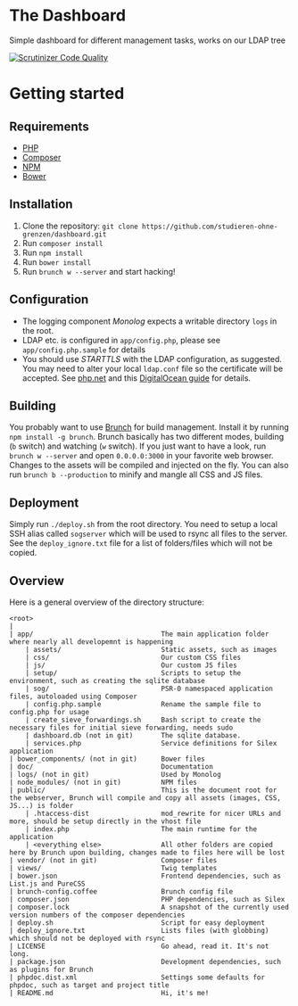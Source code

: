 # The Dashboard
Simple dashboard for different management tasks, works on our LDAP tree

[![Scrutinizer Code Quality](https://scrutinizer-ci.com/g/studieren-ohne-grenzen/dashboard/badges/quality-score.png?b=master)](https://scrutinizer-ci.com/g/studieren-ohne-grenzen/dashboard/?branch=master)

# Getting started

## Requirements
- [PHP](https://php.net)
- [Composer](https://getcomposer.org)
- [NPM](https://npmjs.org/)
- [Bower](http://bower.io/)

## Installation
1. Clone the repository: `git clone https://github.com/studieren-ohne-grenzen/dashboard.git`
2. Run `composer install`
3. Run `npm install`
4. Run `bower install`
5. Run `brunch w --server` and start hacking!

## Configuration
- The logging component *Monolog* expects a writable directory `logs` in the root. 
- LDAP etc. is configured in `app/config.php`, please see `app/config.php.sample` for details
- You should use *STARTTLS* with the LDAP configuration, as suggested. You may need to alter your local `ldap.conf` file so the certificate will be accepted. See [php.net](https://secure.php.net/manual/de/function.ldap-start-tls.php#94893) and this [DigitalOcean guide](https://www.digitalocean.com/community/tutorials/how-to-encrypt-openldap-connections-using-starttls) for details.

## Building
You probably want to use [Brunch](http://brunch.io) for build management. Install it by running `npm install -g brunch`.
Brunch basically has two different modes, building (`b` switch) and watching (`w` switch). If you just want to have a
look, run `brunch w --server` and open `0.0.0.0:3000` in your favorite web browser. Changes to the assets will be
compiled and injected on the fly.
You can also run `brunch b --production` to minify and mangle all CSS and JS files.

## Deployment

Simply run `./deploy.sh` from the root directory. You need to setup a local SSH alias called `sogserver` which will be used to rsync all files to the server. See the `deploy_ignore.txt` file for a list of folders/files which will not be copied. 

## Overview

Here is a general overview of the directory structure:

```
<root>
|
| app/                                The main application folder where nearly all developemnt is happening
    | assets/                         Static assets, such as images
    | css/                            Our custom CSS files
    | js/                             Our custom JS files
    | setup/                          Scripts to setup the environment, such as creating the sqlite database
    | sog/                            PSR-0 namespaced application files, autoloaded using Composer
    | config.php.sample               Rename the sample file to config.php for usage
    | create_sieve_forwardings.sh     Bash script to create the necessary files for initial sieve forwarding, needs sudo
    | dashboard.db (not in git)       The sqlite database.
    | services.php                    Service definitions for Silex application
| bower_components/ (not in git)      Bower files
| doc/                                Documentation
| logs/ (not in git)                  Used by Monolog
| node_modules/ (not in git)          NPM files
| public/                             This is the document root for the webserver, Brunch will compile and copy all assets (images, CSS, JS...) is folder
    | .htaccess-dist                  mod_rewrite for nicer URLs and more, should be setup directly in the vhost file
    | index.php                       The main runtime for the application
    | <everything else>               All other folders are copied here by Brunch upon building, changes made to files here will be lost 
| vendor/ (not in git)                Composer files
| views/                              Twig templates
| bower.json                          Frontend dependencies, such as List.js and PureCSS
| brunch-config.coffee                Brunch config file
| composer.json                       PHP dependencies, such as Silex
| composer.lock                       A snapshot of the currently used version numbers of the composer dependencies
| deploy.sh                           Script for easy deployment
| deploy_ignore.txt                   Lists files (with globbing) which should not be deployed with rsync 
| LICENSE                             Go ahead, read it. It's not long.
| package.json                        Development dependencies, such as plugins for Brunch
| phpdoc.dist.xml                     Settings some defaults for phpdoc, such as target and project title
| README.md                           Hi, it's me!
```
